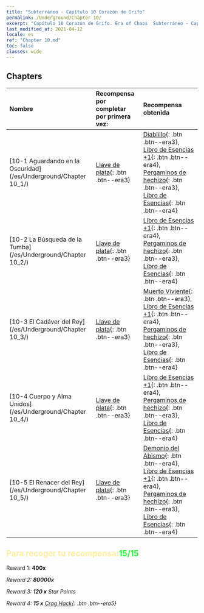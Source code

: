 ```yaml
---
title: "Subterráneo - Capítulo 10 Corazón de Grifo"
permalink: /Underground/Chapter 10/
excerpt: "Capítulo 10 Corazón de Grifo. Era of Chaos  Subterráneo - Capítulo 10. Corazón de Grifo"
last_modified_at: 2021-04-12
locale: es
ref: "Chapter 10.md"
toc: false
classes: wide
---
```


## Chapters

  | Nombre |  Recompensa por completar por primera vez: | Recompensa obtenida |
  |:------------|:------------|:------------| 
  | [10-1 Aguardando en la Oscuridad](/es/Underground/Chapter 10_1/) | [Llave de plata](/es/Items/con_693/){: .btn .btn--era3} | [Diablillo](/es/Items/unt_226/){: .btn .btn--era3}, [Libro de Esencias +1](/es/Items/mat_46/){: .btn .btn--era4}, [Pergaminos de hechizo](/es/Items/con_694/){: .btn .btn--era3}, [Libro de Esencias](/es/Items/mat_39/){: .btn .btn--era4} |
  | [10-2 La Búsqueda de la Tumba](/es/Underground/Chapter 10_2/) | [Llave de plata](/es/Items/con_693/){: .btn .btn--era3} | [Libro de Esencias +1](/es/Items/mat_46/){: .btn .btn--era4}, [Pergaminos de hechizo](/es/Items/con_694/){: .btn .btn--era3}, [Libro de Esencias](/es/Items/mat_39/){: .btn .btn--era4} |
  | [10-3 El Cadáver del Rey](/es/Underground/Chapter 10_3/) | [Llave de plata](/es/Items/con_693/){: .btn .btn--era3} | [Muerto Viviente](/es/Items/unt_209/){: .btn .btn--era3}, [Libro de Esencias +1](/es/Items/mat_46/){: .btn .btn--era4}, [Pergaminos de hechizo](/es/Items/con_694/){: .btn .btn--era3}, [Libro de Esencias](/es/Items/mat_39/){: .btn .btn--era4} |
  | [10-4 Cuerpo y Alma Unidos](/es/Underground/Chapter 10_4/) | [Llave de plata](/es/Items/con_693/){: .btn .btn--era3} | [Libro de Esencias +1](/es/Items/mat_46/){: .btn .btn--era4}, [Pergaminos de hechizo](/es/Items/con_694/){: .btn .btn--era3}, [Libro de Esencias](/es/Items/mat_39/){: .btn .btn--era4} |
  | [10-5 El Renacer del Rey](/es/Underground/Chapter 10_5/) | [Llave de plata](/es/Items/con_693/){: .btn .btn--era3} | [Demonio del Abismo](/es/Items/unt_230/){: .btn .btn--era4}, [Libro de Esencias +1](/es/Items/mat_46/){: .btn .btn--era4}, [Pergaminos de hechizo](/es/Items/con_694/){: .btn .btn--era3}, [Libro de Esencias](/es/Items/mat_39/){: .btn .btn--era4} |


## <span style="color: #ffeea0">Para recoger tu recompensa:</span><span style="color: #27f73a">15/15</span>

 Reward 1:  **400x** <i class="fas fa-gem"/>

 Reward 2:  **80000x** <i class="fas fa-coins"/>

 Reward 3: **120 x** Star Points

 Reward 4: **15 x** [Crag Hack](/es/Items/her_375/){: .btn .btn--era5}

